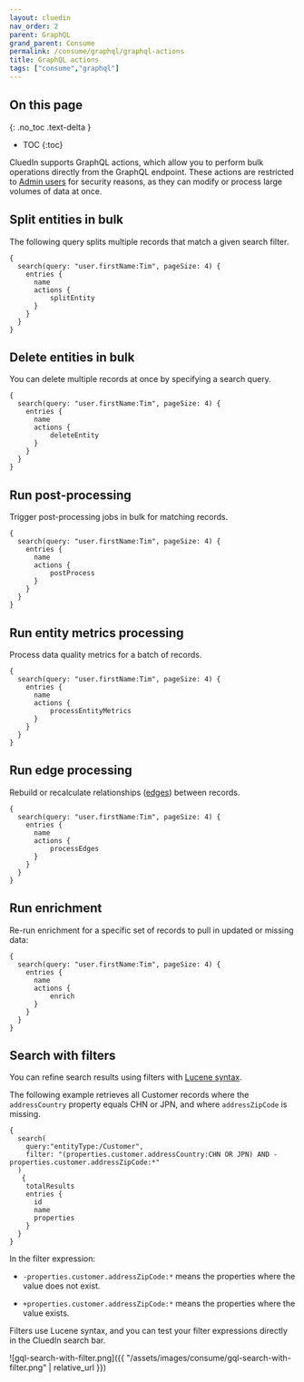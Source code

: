 ```yaml
---
layout: cluedin
nav_order: 2
parent: GraphQL
grand_parent: Consume
permalink: /consume/graphql/graphql-actions
title: GraphQL actions
tags: ["consume","graphql"]
---
```

## On this page
{: .no_toc .text-delta }
- TOC
{:toc}

CluedIn supports GraphQL actions, which allow you to perform bulk operations directly from the GraphQL endpoint. These actions are restricted to [Admin users](/administration/roles) for security reasons, as they can modify or process large volumes of data at once.

## Split entities in bulk

The following query splits multiple records that match a given search filter.

```
{
  search(query: "user.firstName:Tim", pageSize: 4) {
    entries {
      name
      actions {
          splitEntity
      }
    }
  }
}
```

## Delete entities in bulk
You can delete multiple records at once by specifying a search query.

```
{
  search(query: "user.firstName:Tim", pageSize: 4) {
    entries {
      name
      actions {
          deleteEntity
      }
    }
  }
}
```

## Run post-processing
Trigger post-processing jobs in bulk for matching records.

```
{
  search(query: "user.firstName:Tim", pageSize: 4) {
    entries {
      name
      actions {
          postProcess
      }
    }
  }
}
```

## Run entity metrics processing
Process data quality metrics for a batch of records.

```
{
  search(query: "user.firstName:Tim", pageSize: 4) {
    entries {
      name
      actions {
          processEntityMetrics
      }
    }
  }
}
```

## Run edge processing
Rebuild or recalculate relationships ([edges](/key-terms-and-features/edges)) between records.

```
{
  search(query: "user.firstName:Tim", pageSize: 4) {
    entries {
      name
      actions {
          processEdges
      }
    }
  }
}
```

## Run enrichment
Re-run enrichment for a specific set of records to pull in updated or missing data:

```
{
  search(query: "user.firstName:Tim", pageSize: 4) {
    entries {
      name
      actions {
          enrich
      }
    }
  }
}
```

## Search with filters
You can refine search results using filters with [Lucene syntax](https://lucene.apache.org/core/2_9_4/queryparsersyntax.html).

The following example retrieves all Customer records where the `addressCountry` property equals CHN or JPN, and where `addressZipCode` is missing.

```
{
  search(
    query:"entityType:/Customer",
    filter: "(properties.customer.addressCountry:CHN OR JPN) AND -properties.customer.addressZipCode:*"    
  )
   {
    totalResults
    entries {
      id
      name
      properties
    }
  }
}
```

In the filter expression:

- `-properties.customer.addressZipCode:*` means the properties where the value does not exist.

- `+properties.customer.addressZipCode:*` means the properties where the value exists.

Filters use Lucene syntax, and you can test your filter expressions directly in the CluedIn search bar.

![gql-search-with-filter.png]({{ "/assets/images/consume/gql-search-with-filter.png" | relative_url }})